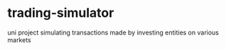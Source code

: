 # trading-simulator
uni project simulating transactions made by investing entities on various markets

